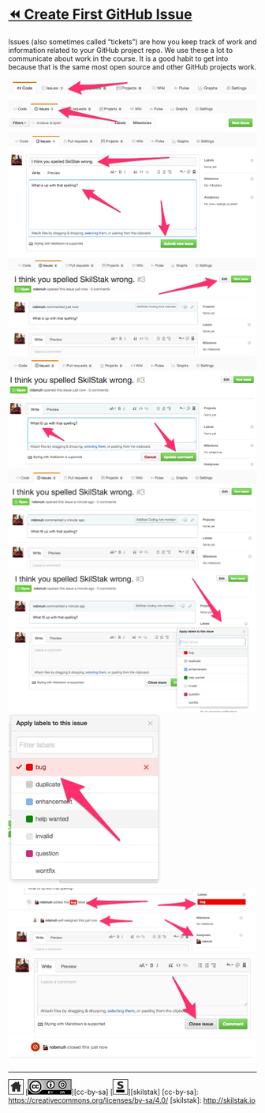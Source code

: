 # [⏪ Create First GitHub Issue](/README.md)

Issues (also sometimes called “tickets”) are how you keep track of
work and information related to your GitHub project repo. We use these
a lot to communicate about work in the course. It is a good habit to
get into because that is the same most open source and other GitHub
projects work.

![](/assets/issues1.png)
![](/assets/issues2.png)
![](/assets/issues3.png)
![](/assets/issues4.png)
![](/assets/issues5.png)
![](/assets/issues6.png)
![](/assets/issues7.png)
![](/assets/issues8.png)
![](/assets/issues9.png)
![](/assets/issues10.png)
![](/assets/issues11.png)
![](/assets/issues12.png)

---
[![home](/assets/home-bw.png)](/README.md)
[![cc-by-sa](/assets/cc-by-sa.png)][cc-by-sa]
[![skilstak](/assets/skilstak-logo-bw.png)][skilstak]
[cc-by-sa]: https://creativecommons.org/licenses/by-sa/4.0/
[skilstak]: http://skilstak.io

